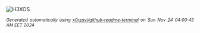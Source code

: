 <div align="justify">
<picture>
    <source media="(prefers-color-scheme: dark)" srcset="https://i.ibb.co/VwXLnzV/output-gif.gif">
    <source media="(prefers-color-scheme: light)" srcset="https://i.ibb.co/VwXLnzV/output-gif.gif">
    <img alt="H3XOS" src="https://i.ibb.co/VwXLnzV/output-gif.gif">
</picture>

<sub><i>Generated automatically using [x0rzavi/github-readme-terminal](https://github.com/x0rzavi/github-readme-terminal) on Sun Nov 24 04:00:45 AM EET 2024</i></sub>
</div>